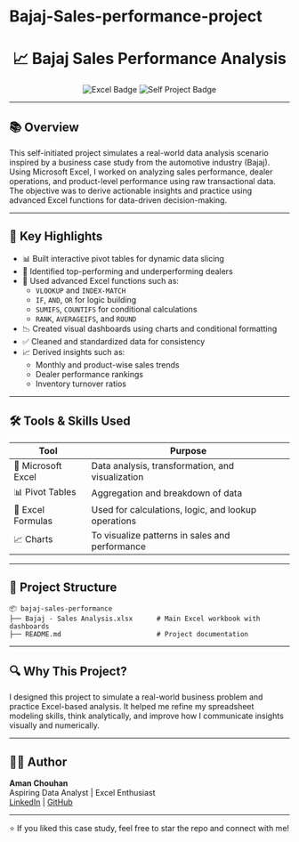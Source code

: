 # Bajaj-Sales-performance-project
<h1 align="center">📈 Bajaj Sales Performance Analysis</h1>

<p align="center">
  <img src="https://img.shields.io/badge/Excel-Advanced--Analysis-green?style=flat-square" alt="Excel Badge" />
  <img src="https://img.shields.io/badge/Role-Self--Project-blue?style=flat-square" alt="Self Project Badge" />
</p>

---

## 📚 Overview

This self-initiated project simulates a real-world data analysis scenario inspired by a business case study from the automotive industry (Bajaj). Using Microsoft Excel, I worked on analyzing sales performance, dealer operations, and product-level performance using raw transactional data. The objective was to derive actionable insights and practice using advanced Excel functions for data-driven decision-making.

---

## 🧠 Key Highlights

- 📊 Built interactive pivot tables for dynamic data slicing
- 📌 Identified top-performing and underperforming dealers
- 🧮 Used advanced Excel functions such as:
  - `VLOOKUP` and `INDEX-MATCH`
  - `IF`, `AND`, `OR` for logic building
  - `SUMIFS`, `COUNTIFS` for conditional calculations
  - `RANK`, `AVERAGEIFS`, and `ROUND`
- 📉 Created visual dashboards using charts and conditional formatting
- ✅ Cleaned and standardized data for consistency
- 📈 Derived insights such as:
  - Monthly and product-wise sales trends
  - Dealer performance rankings
  - Inventory turnover ratios

---

## 🛠️ Tools & Skills Used

| Tool | Purpose |
|------|---------|
| 📗 Microsoft Excel | Data analysis, transformation, and visualization |
| 📊 Pivot Tables | Aggregation and breakdown of data |
| 🧮 Excel Formulas | Used for calculations, logic, and lookup operations |
| 📈 Charts | To visualize patterns in sales and performance |

---

## 📁 Project Structure

```
📦 bajaj-sales-performance
├── Bajaj - Sales Analysis.xlsx      # Main Excel workbook with dashboards
├── README.md                        # Project documentation
```

---

## 🔍 Why This Project?

I designed this project to simulate a real-world business problem and practice Excel-based analysis. It helped me refine my spreadsheet modeling skills, think analytically, and improve how I communicate insights visually and numerically.

---

## 🧑‍💻 Author

**Aman Chouhan**  
Aspiring Data Analyst | Excel Enthusiast  
[LinkedIn](https://www.linkedin.com/in/amanchouhan27/) | [GitHub](https://github.com/Amanchouhan2708)

---

⭐ If you liked this case study, feel free to star the repo and connect with me!
